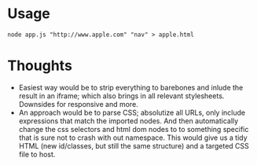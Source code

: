 # Usage

    node app.js "http://www.apple.com" "nav" > apple.html


# Thoughts

* Easiest way would be to strip everything to barebones and inlude the result in an iframe; which also brings in all relevant stylesheets. Downsides for responsive and more.
* An approach would be to parse CSS; absolutize all URLs, only include expressions that match the imported nodes. And then automatically change the css selectors and html dom nodes to to something specific that is sure not to crash with out namespace. This would give us a tidy HTML (new id/classes, but still the same structure) and a targeted CSS file to host.
